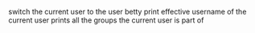 switch the current user to the user betty
print effective username of the current user
 prints all the groups the current user is part of
